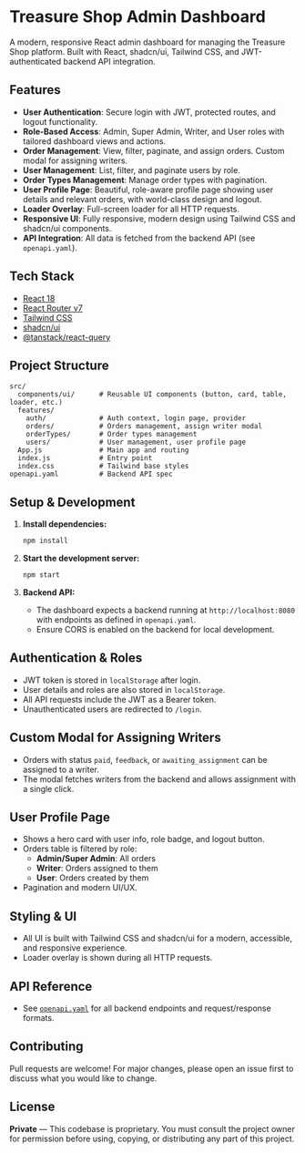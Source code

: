 # Treasure Shop Admin Dashboard

A modern, responsive React admin dashboard for managing the Treasure Shop platform. Built with React, shadcn/ui, Tailwind CSS, and JWT-authenticated backend API integration.

## Features

- **User Authentication**: Secure login with JWT, protected routes, and logout functionality.
- **Role-Based Access**: Admin, Super Admin, Writer, and User roles with tailored dashboard views and actions.
- **Order Management**: View, filter, paginate, and assign orders. Custom modal for assigning writers.
- **User Management**: List, filter, and paginate users by role.
- **Order Types Management**: Manage order types with pagination.
- **User Profile Page**: Beautiful, role-aware profile page showing user details and relevant orders, with world-class design and logout.
- **Loader Overlay**: Full-screen loader for all HTTP requests.
- **Responsive UI**: Fully responsive, modern design using Tailwind CSS and shadcn/ui components.
- **API Integration**: All data is fetched from the backend API (see `openapi.yaml`).

## Tech Stack

- [React 18](https://react.dev/)
- [React Router v7](https://reactrouter.com/)
- [Tailwind CSS](https://tailwindcss.com/)
- [shadcn/ui](https://ui.shadcn.com/)
- [@tanstack/react-query](https://tanstack.com/query/latest)

## Project Structure

```
src/
  components/ui/      # Reusable UI components (button, card, table, loader, etc.)
  features/
    auth/             # Auth context, login page, provider
    orders/           # Orders management, assign writer modal
    orderTypes/       # Order types management
    users/            # User management, user profile page
  App.js              # Main app and routing
  index.js            # Entry point
  index.css           # Tailwind base styles
openapi.yaml          # Backend API spec
```

## Setup & Development

1. **Install dependencies:**
   ```sh
   npm install
   ```

2. **Start the development server:**
   ```sh
   npm start
   ```

3. **Backend API:**
   - The dashboard expects a backend running at `http://localhost:8080` with endpoints as defined in `openapi.yaml`.
   - Ensure CORS is enabled on the backend for local development.

## Authentication & Roles
- JWT token is stored in `localStorage` after login.
- User details and roles are also stored in `localStorage`.
- All API requests include the JWT as a Bearer token.
- Unauthenticated users are redirected to `/login`.

## Custom Modal for Assigning Writers
- Orders with status `paid`, `feedback`, or `awaiting_assignment` can be assigned to a writer.
- The modal fetches writers from the backend and allows assignment with a single click.

## User Profile Page
- Shows a hero card with user info, role badge, and logout button.
- Orders table is filtered by role:
  - **Admin/Super Admin**: All orders
  - **Writer**: Orders assigned to them
  - **User**: Orders created by them
- Pagination and modern UI/UX.

## Styling & UI
- All UI is built with Tailwind CSS and shadcn/ui for a modern, accessible, and responsive experience.
- Loader overlay is shown during all HTTP requests.

## API Reference
- See [`openapi.yaml`](openapi.yaml) for all backend endpoints and request/response formats.

## Contributing
Pull requests are welcome! For major changes, please open an issue first to discuss what you would like to change.

## License

**Private** — This codebase is proprietary. You must consult the project owner for permission before using, copying, or distributing any part of this project.


